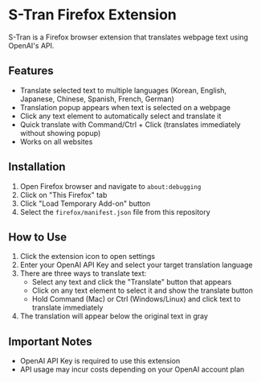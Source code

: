 # S-Tran Firefox Extension

S-Tran is a Firefox browser extension that translates webpage text using OpenAI's API.

## Features

- Translate selected text to multiple languages (Korean, English, Japanese, Chinese, Spanish, French, German)
- Translation popup appears when text is selected on a webpage
- Click any text element to automatically select and translate it
- Quick translate with Command/Ctrl + Click (translates immediately without showing popup)
- Works on all websites

## Installation

1. Open Firefox browser and navigate to `about:debugging`
2. Click on "This Firefox" tab
3. Click "Load Temporary Add-on" button
4. Select the `firefox/manifest.json` file from this repository

## How to Use

1. Click the extension icon to open settings
2. Enter your OpenAI API Key and select your target translation language
3. There are three ways to translate text:
   - Select any text and click the "Translate" button that appears
   - Click on any text element to select it and show the translate button
   - Hold Command (Mac) or Ctrl (Windows/Linux) and click text to translate immediately
4. The translation will appear below the original text in gray

## Important Notes

- OpenAI API Key is required to use this extension
- API usage may incur costs depending on your OpenAI account plan
